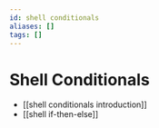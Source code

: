 ```yaml
---
id: shell conditionals
aliases: []
tags: []
---
```


# Shell Conditionals

- [[shell conditionals introduction]]
- [[shell if-then-else]]
